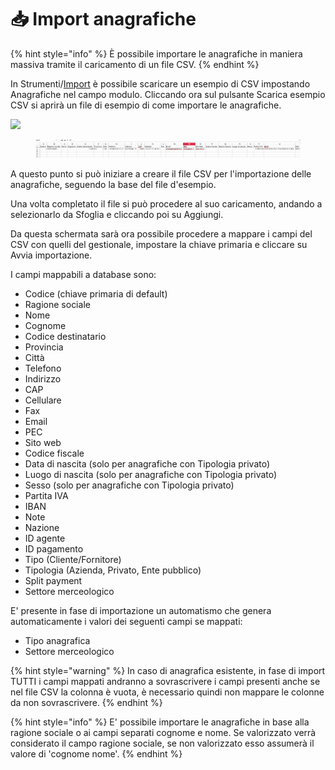 # 📥 Import anagrafiche

{% hint style="info" %}
È possibile importare le anagrafiche in maniera massiva tramite il caricamento di un file CSV.
{% endhint %}

In Strumenti/[Import](./) è possibile scaricare un esempio di CSV impostando Anagrafiche nel campo modulo. Cliccando ora sul pulsante Scarica esempio CSV si aprirà un file di esempio di come importare le anagrafiche.

![](https://firebasestorage.googleapis.com/v0/b/gitbook-x-prod.appspot.com/o/spaces%2F-LZJeLg23eVDvrCv74U7-887967055%2Fuploads%2FKAYcjU46Mt551Js0WFWg%2Ffile.png?alt=media)

<figure><img src="../../../../.gitbook/assets/immagine.png" alt=""><figcaption></figcaption></figure>

A questo punto si può iniziare a creare il file CSV per l'importazione delle anagrafiche, seguendo la base del file d'esempio.

Una volta completato il file si può procedere al suo caricamento, andando a selezionarlo da Sfoglia e cliccando poi su Aggiungi.

Da questa schermata sarà ora possibile procedere a mappare i campi del CSV con quelli del gestionale, impostare la chiave primaria e cliccare su Avvia importazione.

I campi mappabili a database sono:

* Codice (chiave primaria di default)
* Ragione sociale
* Nome
* Cognome
* Codice destinatario
* Provincia
* Città
* Telefono
* Indirizzo
* CAP
* Cellulare
* Fax
* Email
* PEC
* Sito web
* Codice fiscale
* Data di nascita (solo per anagrafiche con Tipologia privato)
* Luogo di nascita (solo per anagrafiche con Tipologia privato)
* Sesso (solo per anagrafiche con Tipologia privato)
* Partita IVA
* IBAN
* Note
* Nazione
* ID agente
* ID pagamento
* Tipo (Cliente/Fornitore)
* Tipologia (Azienda, Privato, Ente pubblico)
* Split payment
* Settore merceologico

E' presente in fase di importazione un automatismo che genera automaticamente i valori dei seguenti campi se mappati:

* Tipo anagrafica
* Settore merceologico

{% hint style="warning" %}
In caso di anagrafica esistente, in fase di import TUTTI i campi mappati andranno a sovrascrivere i campi presenti anche se nel file CSV la colonna è vuota, è necessario quindi non mappare le colonne da non sovrascrivere.
{% endhint %}

{% hint style="info" %}
E' possibile importare le anagrafiche in base alla ragione sociale o ai campi separati  cognome e nome. Se valorizzato verrà considerato il campo ragione sociale, se non valorizzato esso assumerà il valore di 'cognome nome'.
{% endhint %}

